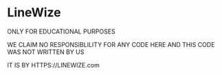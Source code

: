 # LineWize


ONLY FOR EDUCATIONAL PURPOSES

WE CLAIM NO RESPONSIBLILITY FOR ANY CODE HERE AND THIS CODE WAS NOT WRITTEN BY US 

IT IS BY HTTPS://LINEWIZE.com
